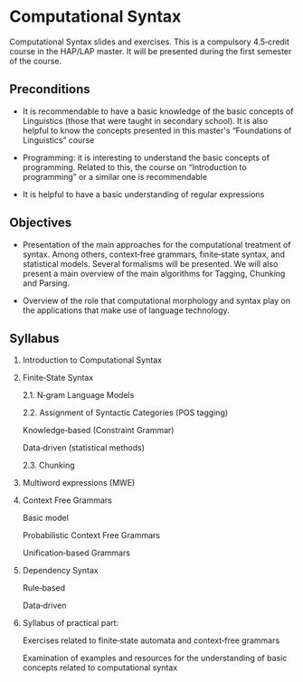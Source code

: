 ﻿# Computational Syntax

Computational Syntax slides and exercises. This is a compulsory 4.5‐credit course in the HAP/LAP master. It will be presented during the first semester of the course.

## Preconditions

* It is recommendable to have a basic knowledge of the basic concepts of Linguistics (those that were
taught in secondary school). It is also helpful to know the concepts presented in this master's
“Foundations of Linguistics” course

* Programming: it is interesting to understand the basic concepts of programming. Related to this, the
course on “Introduction to programming” or a similar one is recommendable

* It is helpful to have a basic understanding of regular expressions

## Objectives

* Presentation of the main approaches for the computational treatment of syntax. Among others,
context‐free grammars, finite‐state syntax, and statistical models. Several formalisms will be
presented. We will also present a main overview of the main algorithms for Tagging, Chunking and
Parsing.

* Overview of the role that computational morphology and syntax play on the applications that make
use of language technology.

## Syllabus

1. Introduction to Computational Syntax
2. Finite‐State Syntax
    
    2.1. N‐gram Language Models
    
    2.2. Assignment of Syntactic Categories (POS tagging)

    Knowledge‐based (Constraint Grammar)

    Data‐driven (statistical methods)

    2.3. Chunking
3. Multiword expressions (MWE)
4. Context Free Grammars

    Basic model

    Probabilistic Context Free Grammars

    Unification‐based Grammars

5. Dependency Syntax

    Rule‐based

    Data‐driven

6. Syllabus of practical part:

    Exercises related to finite‐state automata and context‐free grammars

    Examination of examples and resources for the understanding of basic concepts related to computational syntax